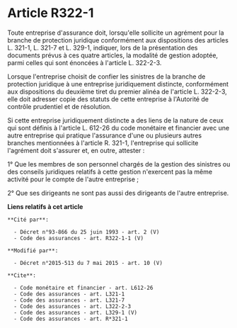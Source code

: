 # Article R322-1

Toute entreprise d'assurance doit, lorsqu'elle sollicite un agrément pour la branche de protection juridique conformément aux
dispositions des articles L. 321-1, L. 321-7 et L. 329-1, indiquer, lors de la présentation des documents prévus à ces quatre
articles, la modalité de gestion adoptée, parmi celles qui sont énoncées à l'article L. 322-2-3. 

Lorsque l'entreprise choisit de confier les sinistres de la branche de protection juridique à une entreprise juridiquement
distincte, conformément aux dispositions du deuxième tiret du premier alinéa de l'article L. 322-2-3, elle doit adresser
copie des statuts de cette entreprise à l'Autorité de contrôle prudentiel et de résolution. 

Si cette entreprise juridiquement distincte a des liens de la nature de ceux qui sont définis à l'article L. 612-26 du code
monétaire et financier avec une autre entreprise qui pratique l'assurance d'une ou plusieurs autres branches mentionnées à
l'article R. 321-1, l'entreprise qui sollicite l'agrément doit s'assurer et, en outre, attester : 

1° Que les membres de son personnel chargés de la gestion des sinistres ou des conseils juridiques relatifs à cette gestion
n'exercent pas la même activité pour le compte de l'autre entreprise ; 

2° Que ses dirigeants ne sont pas aussi des dirigeants de l'autre entreprise.

**Liens relatifs à cet article**

	**Cité par**:

	  - Décret n°93-866 du 25 juin 1993 - art. 2 (V)
	  - Code des assurances - art. R322-1-1 (V)

	**Modifié par**:

	  - Décret n°2015-513 du 7 mai 2015 - art. 10 (V)

	**Cite**:

	  - Code monétaire et financier - art. L612-26
	  - Code des assurances - art. L321-1
	  - Code des assurances - art. L321-7
	  - Code des assurances - art. L322-2-3
	  - Code des assurances - art. L329-1 (V)
	  - Code des assurances - art. R*321-1
